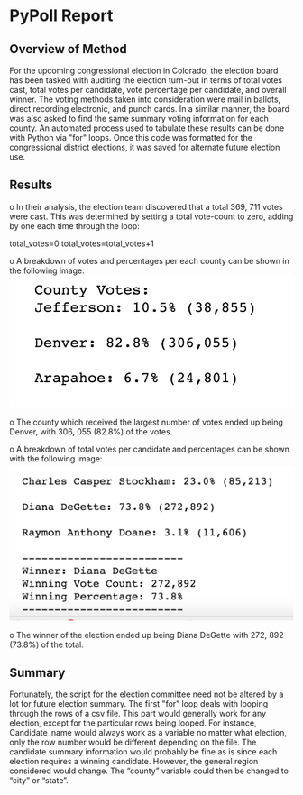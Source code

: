 
# PyPoll Report

## Overview of Method

For the upcoming congressional election in Colorado, the election board has been tasked with auditing the election turn-out in terms of total votes cast, total votes per candidate, vote percentage per candidate, and overall winner. The voting methods taken into consideration were mail in ballots, direct recording electronic, and punch cards. In a similar manner, the board was also asked to find the same summary voting information for each county. An automated process used to tabulate these results can be done with Python via "for" loops. Once this code was formatted for the congressional district elections, it was saved for alternate future election use.


## Results

o	In their analysis, the election team discovered that a total 369, 711 votes were cast. This was determined by setting a total vote-count to zero, adding by one each time through the loop:

total_votes=0
total_votes=total_votes+1

o	A breakdown of votes and percentages per each county can be shown in the following image:
![image](https://github.com/mcpoley/PyPoll/blob/main/county_summary.png)

o	The county which received the largest number of votes ended up being Denver, with 306, 055 (82.8%) of the votes.

o	A breakdown of total votes per candidate and percentages can be shown with the following image:
![image](https://github.com/mcpoley/PyPoll/blob/main/candidate_summary.png)



o	The winner of the election ended up being Diana DeGette with 272, 892 (73.8%) of the total. 


## Summary
Fortunately, the script for the election committee need not be altered by a lot for future election summary. The first "for" loop deals with looping through the rows of a csv file. This part would generally work for any election, except for the particular rows being looped. For instance, Candidate_name would always work as a variable no matter what election, only the row number would be different depending on the file. The candidate summary information would probably be fine as is since each election requires a winning candidate. However, the general region considered would change. The “county” variable could then be changed to “city” or “state”. 
